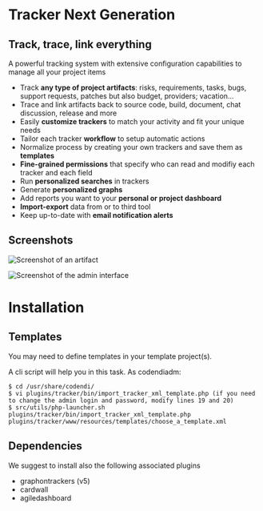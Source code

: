 Tracker Next Generation
=======================

Track, trace, link everything
-----------------------------

A powerful tracking system with extensive configuration capabilities to manage all your project items

 - Track **any type of project artifacts**: risks, requirements, tasks, bugs, support requests, patches but also budget, providers; vacation…
 - Trace and link artifacts back to source code, build, document, chat discussion, release and more
 - Easily **customize trackers** to match your activity and fit your unique needs
 - Tailor each tracker **workflow** to setup automatic actions
 - Normalize process by creating your own trackers and save them as **templates**
 - **Fine-grained permissions** that specify who can read and modifiy each tracker and each field
 - Run **personalized searches** in trackers
 - Generate **personalized graphs**
 - Add reports you want to your **personal or project dashboard**
 - **Import-export** data from or to third tool
 - Keep up-to-date with **email notification alerts**

Screenshots
-----------

![Screenshot of an artifact](http://www.tuleap.com/sites/default/files/styles/x-large/public/artifacts-traceability.png)

![Screenshot of the admin interface](http://www.tuleap.com/sites/default/files/styles/x-large/public/easy-customizable-tracker.png)

Installation
============

Templates
---------

You may need to define templates in your template project(s).

A cli script will help you in this task. As codendiadm:

    $ cd /usr/share/codendi/
    $ vi plugins/tracker/bin/import_tracker_xml_template.php (if you need to change the admin login and password, modify lines 19 and 20)
    $ src/utils/php-launcher.sh plugins/tracker/bin/import_tracker_xml_template.php plugins/tracker/www/resources/templates/choose_a_template.xml

Dependencies
------------

We suggest to install also the following associated plugins

- graphontrackers (v5)
- cardwall
- agiledashboard

